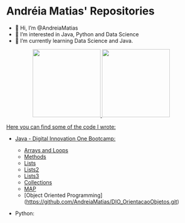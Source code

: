 # Andréia Matias' Repositories

- 👋 Hi, I’m @AndreiaMatias
- 👀 I’m interested in Java, Python and Data Science
- 🌱 I’m currently learning Data Science and Java.

<div align="center">
  <a href="https://github.com/AndreiaMatias">
  <img height="180em" src="https://github-readme-stats.vercel.app/api?username=AndreiaMatias&show_icons=true&theme=dracula&include_all_commits=true&count_private=true"/>
  <img height="180em" src="https://github-readme-stats.vercel.app/api/top-langs/?username=AndreiaMatias&layout=compact&langs_count=7&theme=dracula"/>
</div>

<p>Here you can find some of the code I wrote:</p>

- Java - Digital Innovation One Bootcamp:
  - [Arrays and Loops](https://github.com/AndreiaMatias/DIO_Loops_Java)
  - [Methods](https://github.com/AndreiaMatias/DIO_metodos_java)
  - [Lists](https://github.com/AndreiaMatias/DIO_exercicio_inquerito)
  - [Lists2](https://github.com/AndreiaMatias/DIO_listas_java)
  - [Lists3](https://github.com/AndreiaMatias/DIO_ordenacaoListas_java)
  - [Collections](https://github.com/AndreiaMatias/DIO_Java_Collections)
  - [MAP](https://github.com/AndreiaMatias/DIO_ExerciciosMap)
  - [Object Oriented Programming] (https://github.com/AndreiaMatias/DIO_OrientacaoObjetos.git)
  
- Python:
  
  
  



<!---
AndreiaMatias/AndreiaMatias is a ✨ special ✨ repository because its `README.md` (this file) appears on your GitHub profile.
You can click the Preview link to take a look at your changes.
--->
